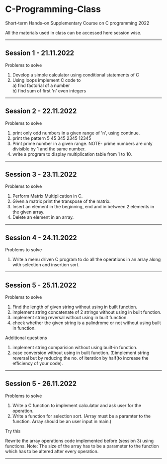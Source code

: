 # C-Programming-Class
Short-term Hands-on Supplementary Course on C programming 2022

All the materials used in class can be accessed here session wise.



---------------------------------------------------------------
## Session 1 - 21.11.2022         
Problems to solve

1) Develop a simple calculator using conditional statements of C
2) Using loops implement C code to <br />
      a) find factorial of a number <br />
      b) find sum of first 'n' even integers <br />
      
---------------------------------------------------------------
## Session 2 - 22.11.2022 
Problems to solve

1) print only odd numbers in a given range of 'n', using continue.
2) print the pattern
        5
      45
    345
  2345
12345
3) Print prime number in a given range. NOTE- prime numbers are only divisible by 1 and the same number.
4) write a program to display multiplication table from 1 to 10.

---------------------------------------------------------------
## Session 3 - 23.11.2022 
Problems to solve

1) Perform Matrix Multiplication in C.
2) Given a matrix print the transpose of the matrix.
3) Insert an element in the beginning, end and in between 2 elements in the given array.
4) Delete an element in an array.

---------------------------------------------------------------
## Session 4 - 24.11.2022 
Problems to solve

1) Write a menu driven C program to do all the operations in an array along with selection and insertion sort.

---------------------------------------------------------------
## Session 5 - 25.11.2022
Problems to solve

1) Find the length of given string without using in built function.
2) implement string concatenate of 2 strings without using in built function.
3) implement string reversal without using in built function.
4) check whether the given string is a palindrome or not without using built in function.

Additional questions
1) implement string comparision without using built-in function.
2) case conversion without using in built function.
3)implement string reversal but by reducing the no. of iteration by half(to increase the efficiency of your code).

---------------------------------------------------------------
## Session 5 - 26.11.2022
Problems to solve

1) Write a C function to implement calculator and ask user for the operation.
2) Write a function for selection sort. (Array must be a paramter to the function. Array should be an user input in main.)

Try this

Rewrite the array operations code implemented before (session 3) using functions. Note: The size of the array has to be a parameter to the function which has to be altered after every operation.

---------------------------------------------------------------
